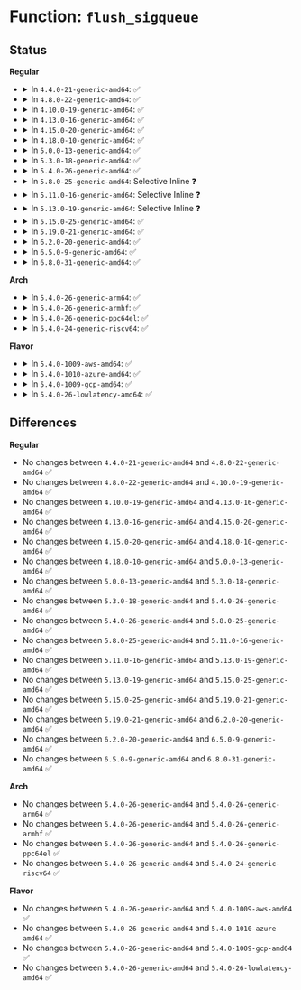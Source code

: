 # Function: <code>flush_sigqueue</code>

## Status
<b>Regular</b>
<ul>
<li>
<details>
<summary>In <code>4.4.0-21-generic-amd64</code>: ✅</summary>

```c
void flush_sigqueue(struct sigpending * queue)
```

```json
{
  "name": "flush_sigqueue",
  "collision_type": "Unique Global",
  "inline_type": "No",
  "funcs": [
    {
      "addr": 18446744071579425664,
      "name": "flush_sigqueue",
      "external": true,
      "loc": "kernel/signal.c:404",
      "file": "kernel/signal.c",
      "inline": "seen, unknown",
      "caller_inline": [],
      "caller_func": [
        "kernel/exit.c:release_task",
        "kernel/exit.c:release_task",
        "kernel/signal.c:flush_signals",
        "kernel/signal.c:flush_signals",
        "security/selinux/hooks.c:selinux_bprm_committed_creds",
        "security/selinux/hooks.c:selinux_bprm_committed_creds"
      ]
    }
  ],
  "symbols": [
    {
      "addr": 18446744071579425664,
      "name": "flush_sigqueue",
      "section": ".text",
      "bind": "STB_GLOBAL",
      "size": 68
    }
  ]
}
```
</details>
</li>
<li>
<details>
<summary>In <code>4.8.0-22-generic-amd64</code>: ✅</summary>

```c
void flush_sigqueue(struct sigpending * queue)
```

```json
{
  "name": "flush_sigqueue",
  "collision_type": "Unique Global",
  "inline_type": "No",
  "funcs": [
    {
      "addr": 18446744071579438080,
      "name": "flush_sigqueue",
      "external": true,
      "loc": "kernel/signal.c:404",
      "file": "kernel/signal.c",
      "inline": "seen, unknown",
      "caller_inline": [],
      "caller_func": [
        "kernel/exit.c:release_task",
        "kernel/exit.c:release_task",
        "kernel/signal.c:flush_signals",
        "kernel/signal.c:flush_signals",
        "security/selinux/hooks.c:selinux_bprm_committed_creds",
        "security/selinux/hooks.c:selinux_bprm_committed_creds"
      ]
    }
  ],
  "symbols": [
    {
      "addr": 18446744071579438080,
      "name": "flush_sigqueue",
      "section": ".text",
      "bind": "STB_GLOBAL",
      "size": 71
    }
  ]
}
```
</details>
</li>
<li>
<details>
<summary>In <code>4.10.0-19-generic-amd64</code>: ✅</summary>

```c
void flush_sigqueue(struct sigpending * queue)
```

```json
{
  "name": "flush_sigqueue",
  "collision_type": "Unique Global",
  "inline_type": "No",
  "funcs": [
    {
      "addr": 18446744071579458448,
      "name": "flush_sigqueue",
      "external": true,
      "loc": "kernel/signal.c:404",
      "file": "kernel/signal.c",
      "inline": "seen, unknown",
      "caller_inline": [],
      "caller_func": [
        "kernel/exit.c:release_task",
        "kernel/exit.c:release_task",
        "kernel/signal.c:flush_signals",
        "kernel/signal.c:flush_signals",
        "security/selinux/hooks.c:selinux_bprm_committed_creds",
        "security/selinux/hooks.c:selinux_bprm_committed_creds"
      ]
    }
  ],
  "symbols": [
    {
      "addr": 18446744071579458448,
      "name": "flush_sigqueue",
      "section": ".text",
      "bind": "STB_GLOBAL",
      "size": 71
    }
  ]
}
```
</details>
</li>
<li>
<details>
<summary>In <code>4.13.0-16-generic-amd64</code>: ✅</summary>

```c
void flush_sigqueue(struct sigpending * queue)
```

```json
{
  "name": "flush_sigqueue",
  "collision_type": "Unique Global",
  "inline_type": "No",
  "funcs": [
    {
      "addr": 18446744071579446080,
      "name": "flush_sigqueue",
      "external": true,
      "loc": "kernel/signal.c:410",
      "file": "kernel/signal.c",
      "inline": "seen, unknown",
      "caller_inline": [],
      "caller_func": [
        "kernel/exit.c:release_task",
        "kernel/exit.c:release_task",
        "kernel/signal.c:flush_signals",
        "kernel/signal.c:flush_signals",
        "security/selinux/hooks.c:selinux_bprm_committed_creds",
        "security/selinux/hooks.c:selinux_bprm_committed_creds"
      ]
    }
  ],
  "symbols": [
    {
      "addr": 18446744071579446080,
      "name": "flush_sigqueue",
      "section": ".text",
      "bind": "STB_GLOBAL",
      "size": 71
    }
  ]
}
```
</details>
</li>
<li>
<details>
<summary>In <code>4.15.0-20-generic-amd64</code>: ✅</summary>

```c
void flush_sigqueue(struct sigpending * queue)
```

```json
{
  "name": "flush_sigqueue",
  "collision_type": "Unique Global",
  "inline_type": "No",
  "funcs": [
    {
      "addr": 18446744071579474464,
      "name": "flush_sigqueue",
      "external": true,
      "loc": "kernel/signal.c:412",
      "file": "kernel/signal.c",
      "inline": "seen, unknown",
      "caller_inline": [],
      "caller_func": [
        "kernel/exit.c:release_task",
        "kernel/exit.c:release_task",
        "kernel/signal.c:flush_signals",
        "kernel/signal.c:flush_signals",
        "security/selinux/hooks.c:selinux_bprm_committed_creds",
        "security/selinux/hooks.c:selinux_bprm_committed_creds"
      ]
    }
  ],
  "symbols": [
    {
      "addr": 18446744071579474464,
      "name": "flush_sigqueue",
      "section": ".text",
      "bind": "STB_GLOBAL",
      "size": 71
    }
  ]
}
```
</details>
</li>
<li>
<details>
<summary>In <code>4.18.0-10-generic-amd64</code>: ✅</summary>

```c
void flush_sigqueue(struct sigpending * queue)
```

```json
{
  "name": "flush_sigqueue",
  "collision_type": "Unique Global",
  "inline_type": "No",
  "funcs": [
    {
      "addr": 18446744071579490800,
      "name": "flush_sigqueue",
      "external": true,
      "loc": "kernel/signal.c:414",
      "file": "kernel/signal.c",
      "inline": "seen, unknown",
      "caller_inline": [],
      "caller_func": [
        "kernel/signal.c:flush_signals",
        "kernel/signal.c:flush_signals",
        "security/selinux/hooks.c:selinux_bprm_committed_creds",
        "security/selinux/hooks.c:selinux_bprm_committed_creds"
      ]
    }
  ],
  "symbols": [
    {
      "addr": 18446744071579490800,
      "name": "flush_sigqueue",
      "section": ".text",
      "bind": "STB_GLOBAL",
      "size": 75
    }
  ]
}
```
</details>
</li>
<li>
<details>
<summary>In <code>5.0.0-13-generic-amd64</code>: ✅</summary>

```c
void flush_sigqueue(struct sigpending * queue)
```

```json
{
  "name": "flush_sigqueue",
  "collision_type": "Unique Global",
  "inline_type": "No",
  "funcs": [
    {
      "addr": 18446744071579524352,
      "name": "flush_sigqueue",
      "external": true,
      "loc": "kernel/signal.c:445",
      "file": "kernel/signal.c",
      "inline": "seen, unknown",
      "caller_inline": [],
      "caller_func": [
        "kernel/signal.c:flush_signals",
        "kernel/signal.c:flush_signals",
        "security/selinux/hooks.c:selinux_bprm_committed_creds",
        "security/selinux/hooks.c:selinux_bprm_committed_creds"
      ]
    }
  ],
  "symbols": [
    {
      "addr": 18446744071579524352,
      "name": "flush_sigqueue",
      "section": ".text",
      "bind": "STB_GLOBAL",
      "size": 75
    }
  ]
}
```
</details>
</li>
<li>
<details>
<summary>In <code>5.3.0-18-generic-amd64</code>: ✅</summary>

```c
void flush_sigqueue(struct sigpending * queue)
```

```json
{
  "name": "flush_sigqueue",
  "collision_type": "Unique Global",
  "inline_type": "No",
  "funcs": [
    {
      "addr": 18446744071579544016,
      "name": "flush_sigqueue",
      "external": true,
      "loc": "kernel/signal.c:455",
      "file": "kernel/signal.c",
      "inline": "seen, unknown",
      "caller_inline": [],
      "caller_func": [
        "kernel/exit.c:release_task",
        "kernel/exit.c:release_task",
        "kernel/signal.c:flush_signals",
        "kernel/signal.c:flush_signals",
        "security/selinux/hooks.c:selinux_bprm_committed_creds",
        "security/selinux/hooks.c:selinux_bprm_committed_creds"
      ]
    }
  ],
  "symbols": [
    {
      "addr": 18446744071579544016,
      "name": "flush_sigqueue",
      "section": ".text",
      "bind": "STB_GLOBAL",
      "size": 75
    }
  ]
}
```
</details>
</li>
<li>
<details>
<summary>In <code>5.4.0-26-generic-amd64</code>: ✅</summary>

```c
void flush_sigqueue(struct sigpending * queue)
```

```json
{
  "name": "flush_sigqueue",
  "collision_type": "Unique Global",
  "inline_type": "No",
  "funcs": [
    {
      "addr": 18446744071579570128,
      "name": "flush_sigqueue",
      "external": true,
      "loc": "kernel/signal.c:460",
      "file": "kernel/signal.c",
      "inline": "seen, unknown",
      "caller_inline": [],
      "caller_func": [
        "kernel/exit.c:release_task",
        "kernel/exit.c:release_task",
        "kernel/signal.c:flush_signals",
        "kernel/signal.c:flush_signals",
        "security/selinux/hooks.c:selinux_bprm_committed_creds",
        "security/selinux/hooks.c:selinux_bprm_committed_creds"
      ]
    }
  ],
  "symbols": [
    {
      "addr": 18446744071579570128,
      "name": "flush_sigqueue",
      "section": ".text",
      "bind": "STB_GLOBAL",
      "size": 75
    }
  ]
}
```
</details>
</li>
<li>
<details>
<summary>In <code>5.8.0-25-generic-amd64</code>: Selective Inline ❓</summary>

```c
void flush_sigqueue(struct sigpending * queue)
```

```json
{
  "name": "flush_sigqueue",
  "collision_type": "Unique Global",
  "inline_type": "Selective",
  "funcs": [
    {
      "addr": 18446744071579599400,
      "name": "flush_sigqueue",
      "external": true,
      "loc": "kernel/signal.c:460",
      "file": "kernel/signal.c",
      "inline": "not declared, inlined",
      "caller_inline": [
        "kernel/signal.c:flush_signals",
        "kernel/signal.c:flush_signals"
      ],
      "caller_func": [
        "kernel/exit.c:__exit_signal",
        "kernel/exit.c:__exit_signal",
        "security/selinux/hooks.c:selinux_bprm_committed_creds",
        "security/selinux/hooks.c:selinux_bprm_committed_creds"
      ]
    }
  ],
  "symbols": [
    {
      "addr": 18446744071579608784,
      "name": "flush_sigqueue",
      "section": ".text",
      "bind": "STB_GLOBAL",
      "size": 78
    }
  ]
}
```
</details>
</li>
<li>
<details>
<summary>In <code>5.11.0-16-generic-amd64</code>: Selective Inline ❓</summary>

```c
void flush_sigqueue(struct sigpending * queue)
```

```json
{
  "name": "flush_sigqueue",
  "collision_type": "Unique Global",
  "inline_type": "Selective",
  "funcs": [
    {
      "addr": 18446744071579579608,
      "name": "flush_sigqueue",
      "external": true,
      "loc": "kernel/signal.c:461",
      "file": "kernel/signal.c",
      "inline": "not declared, inlined",
      "caller_inline": [
        "kernel/signal.c:flush_signals",
        "kernel/signal.c:flush_signals"
      ],
      "caller_func": [
        "kernel/exit.c:__exit_signal",
        "kernel/exit.c:__exit_signal",
        "security/selinux/hooks.c:selinux_bprm_committed_creds",
        "security/selinux/hooks.c:selinux_bprm_committed_creds"
      ]
    }
  ],
  "symbols": [
    {
      "addr": 18446744071579589008,
      "name": "flush_sigqueue",
      "section": ".text",
      "bind": "STB_GLOBAL",
      "size": 78
    }
  ]
}
```
</details>
</li>
<li>
<details>
<summary>In <code>5.13.0-19-generic-amd64</code>: Selective Inline ❓</summary>

```c
void flush_sigqueue(struct sigpending * queue)
```

```json
{
  "name": "flush_sigqueue",
  "collision_type": "Unique Global",
  "inline_type": "Selective",
  "funcs": [
    {
      "addr": 18446744071579585288,
      "name": "flush_sigqueue",
      "external": true,
      "loc": "kernel/signal.c:460",
      "file": "kernel/signal.c",
      "inline": "not declared, inlined",
      "caller_inline": [
        "kernel/signal.c:flush_signals",
        "kernel/signal.c:flush_signals"
      ],
      "caller_func": [
        "kernel/exit.c:__exit_signal",
        "kernel/exit.c:__exit_signal",
        "security/selinux/hooks.c:selinux_bprm_committed_creds",
        "security/selinux/hooks.c:selinux_bprm_committed_creds"
      ]
    }
  ],
  "symbols": [
    {
      "addr": 18446744071579596176,
      "name": "flush_sigqueue",
      "section": ".text",
      "bind": "STB_GLOBAL",
      "size": 78
    }
  ]
}
```
</details>
</li>
<li>
<details>
<summary>In <code>5.15.0-25-generic-amd64</code>: ✅</summary>

```c
void flush_sigqueue(struct sigpending * queue)
```

```json
{
  "name": "flush_sigqueue",
  "collision_type": "Unique Global",
  "inline_type": "No",
  "funcs": [
    {
      "addr": 18446744071579670864,
      "name": "flush_sigqueue",
      "external": true,
      "loc": "kernel/signal.c:461",
      "file": "kernel/signal.c",
      "inline": "seen, unknown",
      "caller_inline": [],
      "caller_func": [
        "kernel/exit.c:__exit_signal",
        "kernel/exit.c:__exit_signal",
        "kernel/signal.c:flush_signals",
        "kernel/signal.c:flush_signals",
        "security/selinux/hooks.c:selinux_bprm_committed_creds",
        "security/selinux/hooks.c:selinux_bprm_committed_creds"
      ]
    }
  ],
  "symbols": [
    {
      "addr": 18446744071579670864,
      "name": "flush_sigqueue",
      "section": ".text",
      "bind": "STB_GLOBAL",
      "size": 124
    }
  ]
}
```
</details>
</li>
<li>
<details>
<summary>In <code>5.19.0-21-generic-amd64</code>: ✅</summary>

```c
void flush_sigqueue(struct sigpending * queue)
```

```json
{
  "name": "flush_sigqueue",
  "collision_type": "Unique Global",
  "inline_type": "No",
  "funcs": [
    {
      "addr": 18446744071579767696,
      "name": "flush_sigqueue",
      "external": true,
      "loc": "kernel/signal.c:461",
      "file": "kernel/signal.c",
      "inline": "seen, unknown",
      "caller_inline": [],
      "caller_func": [
        "kernel/exit.c:__exit_signal",
        "kernel/exit.c:__exit_signal",
        "kernel/signal.c:flush_signals",
        "kernel/signal.c:flush_signals",
        "security/selinux/hooks.c:selinux_bprm_committed_creds",
        "security/selinux/hooks.c:selinux_bprm_committed_creds"
      ]
    }
  ],
  "symbols": [
    {
      "addr": 18446744071579767696,
      "name": "flush_sigqueue",
      "section": ".text",
      "bind": "STB_GLOBAL",
      "size": 131
    }
  ]
}
```
</details>
</li>
<li>
<details>
<summary>In <code>6.2.0-20-generic-amd64</code>: ✅</summary>

```c
void flush_sigqueue(struct sigpending * queue)
```

```json
{
  "name": "flush_sigqueue",
  "collision_type": "Unique Global",
  "inline_type": "No",
  "funcs": [
    {
      "addr": 18446744071579899392,
      "name": "flush_sigqueue",
      "external": true,
      "loc": "kernel/signal.c:461",
      "file": "kernel/signal.c",
      "inline": "seen, unknown",
      "caller_inline": [],
      "caller_func": [
        "kernel/exit.c:__exit_signal",
        "kernel/exit.c:__exit_signal",
        "kernel/signal.c:flush_signals",
        "kernel/signal.c:flush_signals",
        "security/selinux/hooks.c:selinux_bprm_committed_creds",
        "security/selinux/hooks.c:selinux_bprm_committed_creds"
      ]
    }
  ],
  "symbols": [
    {
      "addr": 18446744071579899392,
      "name": "flush_sigqueue",
      "section": ".text",
      "bind": "STB_GLOBAL",
      "size": 131
    }
  ]
}
```
</details>
</li>
<li>
<details>
<summary>In <code>6.5.0-9-generic-amd64</code>: ✅</summary>

```c
void flush_sigqueue(struct sigpending * queue)
```

```json
{
  "name": "flush_sigqueue",
  "collision_type": "Unique Global",
  "inline_type": "No",
  "funcs": [
    {
      "addr": 18446744071579948896,
      "name": "flush_sigqueue",
      "external": true,
      "loc": "kernel/signal.c:462",
      "file": "kernel/signal.c",
      "inline": "seen, unknown",
      "caller_inline": [],
      "caller_func": [
        "kernel/exit.c:__exit_signal",
        "kernel/exit.c:__exit_signal",
        "kernel/signal.c:flush_signals",
        "kernel/signal.c:flush_signals",
        "security/selinux/hooks.c:selinux_bprm_committed_creds",
        "security/selinux/hooks.c:selinux_bprm_committed_creds"
      ]
    }
  ],
  "symbols": [
    {
      "addr": 18446744071579948896,
      "name": "flush_sigqueue",
      "section": ".text",
      "bind": "STB_GLOBAL",
      "size": 131
    }
  ]
}
```
</details>
</li>
<li>
<details>
<summary>In <code>6.8.0-31-generic-amd64</code>: ✅</summary>

```c
void flush_sigqueue(struct sigpending * queue)
```

```json
{
  "name": "flush_sigqueue",
  "collision_type": "Unique Global",
  "inline_type": "No",
  "funcs": [
    {
      "addr": 18446744071579988128,
      "name": "flush_sigqueue",
      "external": true,
      "loc": "kernel/signal.c:453",
      "file": "kernel/signal.c",
      "inline": "seen, unknown",
      "caller_inline": [],
      "caller_func": [
        "kernel/exit.c:__exit_signal",
        "kernel/exit.c:__exit_signal",
        "kernel/signal.c:flush_signals",
        "kernel/signal.c:flush_signals",
        "security/selinux/hooks.c:selinux_bprm_committed_creds",
        "security/selinux/hooks.c:selinux_bprm_committed_creds"
      ]
    }
  ],
  "symbols": [
    {
      "addr": 18446744071579988128,
      "name": "flush_sigqueue",
      "section": ".text",
      "bind": "STB_GLOBAL",
      "size": 131
    }
  ]
}
```
</details>
</li>
</ul>
<b>Arch</b>
<ul>
<li>
<details>
<summary>In <code>5.4.0-26-generic-arm64</code>: ✅</summary>

```c
void flush_sigqueue(struct sigpending * queue)
```

```json
{
  "name": "flush_sigqueue",
  "collision_type": "Unique Global",
  "inline_type": "No",
  "funcs": [
    {
      "addr": 18446603336490732208,
      "name": "flush_sigqueue",
      "external": true,
      "loc": "kernel/signal.c:460",
      "file": "kernel/signal.c",
      "inline": "seen, unknown",
      "caller_inline": [],
      "caller_func": [
        "kernel/exit.c:release_task",
        "kernel/exit.c:release_task",
        "kernel/signal.c:flush_signals",
        "kernel/signal.c:flush_signals",
        "security/selinux/hooks.c:selinux_bprm_committed_creds",
        "security/selinux/hooks.c:selinux_bprm_committed_creds"
      ]
    }
  ],
  "symbols": [
    {
      "addr": 18446603336490732208,
      "name": "flush_sigqueue",
      "section": ".text",
      "bind": "STB_GLOBAL",
      "size": 104
    }
  ]
}
```
</details>
</li>
<li>
<details>
<summary>In <code>5.4.0-26-generic-armhf</code>: ✅</summary>

```c
void flush_sigqueue(struct sigpending * queue)
```

```json
{
  "name": "flush_sigqueue",
  "collision_type": "Unique Global",
  "inline_type": "No",
  "funcs": [
    {
      "addr": 3224784412,
      "name": "flush_sigqueue",
      "external": true,
      "loc": "kernel/signal.c:460",
      "file": "kernel/signal.c",
      "inline": "seen, unknown",
      "caller_inline": [],
      "caller_func": [
        "kernel/exit.c:release_task",
        "kernel/exit.c:release_task",
        "kernel/signal.c:flush_signals",
        "kernel/signal.c:flush_signals",
        "security/selinux/hooks.c:selinux_bprm_committed_creds",
        "security/selinux/hooks.c:selinux_bprm_committed_creds"
      ]
    }
  ],
  "symbols": [
    {
      "addr": 3224784412,
      "name": "flush_sigqueue",
      "section": ".text",
      "bind": "STB_GLOBAL",
      "size": 92
    }
  ]
}
```
</details>
</li>
<li>
<details>
<summary>In <code>5.4.0-26-generic-ppc64el</code>: ✅</summary>

```c
void flush_sigqueue(struct sigpending * queue)
```

```json
{
  "name": "flush_sigqueue",
  "collision_type": "Unique Global",
  "inline_type": "No",
  "funcs": [
    {
      "addr": 13835058055283554928,
      "name": "flush_sigqueue",
      "external": true,
      "loc": "kernel/signal.c:460",
      "file": "kernel/signal.c",
      "inline": "seen, unknown",
      "caller_inline": [],
      "caller_func": [
        "kernel/exit.c:release_task",
        "kernel/exit.c:release_task",
        "kernel/signal.c:flush_signals",
        "kernel/signal.c:flush_signals",
        "security/selinux/hooks.c:selinux_bprm_committed_creds",
        "security/selinux/hooks.c:selinux_bprm_committed_creds"
      ]
    }
  ],
  "symbols": [
    {
      "addr": 13835058055283554928,
      "name": "flush_sigqueue",
      "section": ".text",
      "bind": "STB_GLOBAL",
      "size": 136
    }
  ]
}
```
</details>
</li>
<li>
<details>
<summary>In <code>5.4.0-24-generic-riscv64</code>: ✅</summary>

```c
void flush_sigqueue(struct sigpending * queue)
```

```json
{
  "name": "flush_sigqueue",
  "collision_type": "Unique Global",
  "inline_type": "No",
  "funcs": [
    {
      "addr": 18446743936271442276,
      "name": "flush_sigqueue",
      "external": true,
      "loc": "kernel/signal.c:460",
      "file": "kernel/signal.c",
      "inline": "seen, unknown",
      "caller_inline": [],
      "caller_func": [
        "kernel/exit.c:release_task",
        "kernel/exit.c:release_task",
        "kernel/signal.c:flush_signals",
        "kernel/signal.c:flush_signals",
        "security/selinux/hooks.c:selinux_bprm_committed_creds",
        "security/selinux/hooks.c:selinux_bprm_committed_creds"
      ]
    }
  ],
  "symbols": [
    {
      "addr": 18446743936271442276,
      "name": "flush_sigqueue",
      "section": ".text",
      "bind": "STB_GLOBAL",
      "size": 76
    }
  ]
}
```
</details>
</li>
</ul>
<b>Flavor</b>
<ul>
<li>
<details>
<summary>In <code>5.4.0-1009-aws-amd64</code>: ✅</summary>

```c
void flush_sigqueue(struct sigpending * queue)
```

```json
{
  "name": "flush_sigqueue",
  "collision_type": "Unique Global",
  "inline_type": "No",
  "funcs": [
    {
      "addr": 18446744071579546432,
      "name": "flush_sigqueue",
      "external": true,
      "loc": "kernel/signal.c:460",
      "file": "kernel/signal.c",
      "inline": "seen, unknown",
      "caller_inline": [],
      "caller_func": [
        "kernel/exit.c:release_task",
        "kernel/exit.c:release_task",
        "kernel/signal.c:flush_signals",
        "kernel/signal.c:flush_signals",
        "security/selinux/hooks.c:selinux_bprm_committed_creds",
        "security/selinux/hooks.c:selinux_bprm_committed_creds"
      ]
    }
  ],
  "symbols": [
    {
      "addr": 18446744071579546432,
      "name": "flush_sigqueue",
      "section": ".text",
      "bind": "STB_GLOBAL",
      "size": 75
    }
  ]
}
```
</details>
</li>
<li>
<details>
<summary>In <code>5.4.0-1010-azure-amd64</code>: ✅</summary>

```c
void flush_sigqueue(struct sigpending * queue)
```

```json
{
  "name": "flush_sigqueue",
  "collision_type": "Unique Global",
  "inline_type": "No",
  "funcs": [
    {
      "addr": 18446744071579475168,
      "name": "flush_sigqueue",
      "external": true,
      "loc": "kernel/signal.c:460",
      "file": "kernel/signal.c",
      "inline": "seen, unknown",
      "caller_inline": [],
      "caller_func": [
        "kernel/exit.c:release_task",
        "kernel/exit.c:release_task",
        "kernel/signal.c:flush_signals",
        "kernel/signal.c:flush_signals",
        "security/selinux/hooks.c:selinux_bprm_committed_creds",
        "security/selinux/hooks.c:selinux_bprm_committed_creds"
      ]
    }
  ],
  "symbols": [
    {
      "addr": 18446744071579475168,
      "name": "flush_sigqueue",
      "section": ".text",
      "bind": "STB_GLOBAL",
      "size": 75
    }
  ]
}
```
</details>
</li>
<li>
<details>
<summary>In <code>5.4.0-1009-gcp-amd64</code>: ✅</summary>

```c
void flush_sigqueue(struct sigpending * queue)
```

```json
{
  "name": "flush_sigqueue",
  "collision_type": "Unique Global",
  "inline_type": "No",
  "funcs": [
    {
      "addr": 18446744071579543712,
      "name": "flush_sigqueue",
      "external": true,
      "loc": "kernel/signal.c:460",
      "file": "kernel/signal.c",
      "inline": "seen, unknown",
      "caller_inline": [],
      "caller_func": [
        "kernel/exit.c:release_task",
        "kernel/exit.c:release_task",
        "kernel/signal.c:flush_signals",
        "kernel/signal.c:flush_signals",
        "security/selinux/hooks.c:selinux_bprm_committed_creds",
        "security/selinux/hooks.c:selinux_bprm_committed_creds"
      ]
    }
  ],
  "symbols": [
    {
      "addr": 18446744071579543712,
      "name": "flush_sigqueue",
      "section": ".text",
      "bind": "STB_GLOBAL",
      "size": 75
    }
  ]
}
```
</details>
</li>
<li>
<details>
<summary>In <code>5.4.0-26-lowlatency-amd64</code>: ✅</summary>

```c
void flush_sigqueue(struct sigpending * queue)
```

```json
{
  "name": "flush_sigqueue",
  "collision_type": "Unique Global",
  "inline_type": "No",
  "funcs": [
    {
      "addr": 18446744071579576704,
      "name": "flush_sigqueue",
      "external": true,
      "loc": "kernel/signal.c:460",
      "file": "kernel/signal.c",
      "inline": "seen, unknown",
      "caller_inline": [],
      "caller_func": [
        "kernel/exit.c:release_task",
        "kernel/exit.c:release_task",
        "kernel/signal.c:flush_signals",
        "kernel/signal.c:flush_signals",
        "security/selinux/hooks.c:selinux_bprm_committed_creds",
        "security/selinux/hooks.c:selinux_bprm_committed_creds"
      ]
    }
  ],
  "symbols": [
    {
      "addr": 18446744071579576704,
      "name": "flush_sigqueue",
      "section": ".text",
      "bind": "STB_GLOBAL",
      "size": 75
    }
  ]
}
```
</details>
</li>
</ul>

## Differences
<b>Regular</b>
<ul>
<li>
No changes between <code>4.4.0-21-generic-amd64</code> and <code>4.8.0-22-generic-amd64</code> ✅
</li>
<li>
No changes between <code>4.8.0-22-generic-amd64</code> and <code>4.10.0-19-generic-amd64</code> ✅
</li>
<li>
No changes between <code>4.10.0-19-generic-amd64</code> and <code>4.13.0-16-generic-amd64</code> ✅
</li>
<li>
No changes between <code>4.13.0-16-generic-amd64</code> and <code>4.15.0-20-generic-amd64</code> ✅
</li>
<li>
No changes between <code>4.15.0-20-generic-amd64</code> and <code>4.18.0-10-generic-amd64</code> ✅
</li>
<li>
No changes between <code>4.18.0-10-generic-amd64</code> and <code>5.0.0-13-generic-amd64</code> ✅
</li>
<li>
No changes between <code>5.0.0-13-generic-amd64</code> and <code>5.3.0-18-generic-amd64</code> ✅
</li>
<li>
No changes between <code>5.3.0-18-generic-amd64</code> and <code>5.4.0-26-generic-amd64</code> ✅
</li>
<li>
No changes between <code>5.4.0-26-generic-amd64</code> and <code>5.8.0-25-generic-amd64</code> ✅
</li>
<li>
No changes between <code>5.8.0-25-generic-amd64</code> and <code>5.11.0-16-generic-amd64</code> ✅
</li>
<li>
No changes between <code>5.11.0-16-generic-amd64</code> and <code>5.13.0-19-generic-amd64</code> ✅
</li>
<li>
No changes between <code>5.13.0-19-generic-amd64</code> and <code>5.15.0-25-generic-amd64</code> ✅
</li>
<li>
No changes between <code>5.15.0-25-generic-amd64</code> and <code>5.19.0-21-generic-amd64</code> ✅
</li>
<li>
No changes between <code>5.19.0-21-generic-amd64</code> and <code>6.2.0-20-generic-amd64</code> ✅
</li>
<li>
No changes between <code>6.2.0-20-generic-amd64</code> and <code>6.5.0-9-generic-amd64</code> ✅
</li>
<li>
No changes between <code>6.5.0-9-generic-amd64</code> and <code>6.8.0-31-generic-amd64</code> ✅
</li>
</ul>
<b>Arch</b>
<ul>
<li>
No changes between <code>5.4.0-26-generic-amd64</code> and <code>5.4.0-26-generic-arm64</code> ✅
</li>
<li>
No changes between <code>5.4.0-26-generic-amd64</code> and <code>5.4.0-26-generic-armhf</code> ✅
</li>
<li>
No changes between <code>5.4.0-26-generic-amd64</code> and <code>5.4.0-26-generic-ppc64el</code> ✅
</li>
<li>
No changes between <code>5.4.0-26-generic-amd64</code> and <code>5.4.0-24-generic-riscv64</code> ✅
</li>
</ul>
<b>Flavor</b>
<ul>
<li>
No changes between <code>5.4.0-26-generic-amd64</code> and <code>5.4.0-1009-aws-amd64</code> ✅
</li>
<li>
No changes between <code>5.4.0-26-generic-amd64</code> and <code>5.4.0-1010-azure-amd64</code> ✅
</li>
<li>
No changes between <code>5.4.0-26-generic-amd64</code> and <code>5.4.0-1009-gcp-amd64</code> ✅
</li>
<li>
No changes between <code>5.4.0-26-generic-amd64</code> and <code>5.4.0-26-lowlatency-amd64</code> ✅
</li>
</ul>
